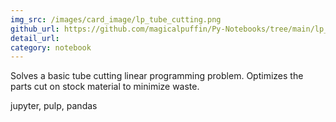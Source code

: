 ```yaml
---
img_src: /images/card_image/lp_tube_cutting.png
github_url: https://github.com/magicalpuffin/Py-Notebooks/tree/main/lp_tube_cutting
detail_url: 
category: notebook
---
```

Solves a basic tube cutting linear programming problem. Optimizes the parts cut on stock material to minimize waste.

jupyter, pulp, pandas